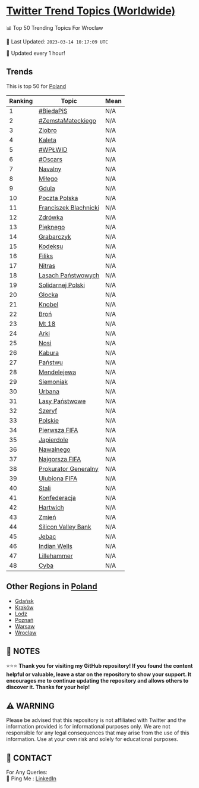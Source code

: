 [Twitter Trend Topics (Worldwide)](https://github.com/ErcinDedeoglu/Twitter-Trend-Topics)
==========


📊 Top 50 Trending Topics For Wroclaw

📆 Last Updated: `2023-03-14 10:17:09 UTC`

🔧 Updated every 1 hour!


## Trends

This is top 50 for [Poland](</Poland>)

| Ranking | Topic | Mean |
| ------- | ------------ | ------------ |
| 1 | [#BiedaPiS](http://twitter.com/search?q=%23BiedaPiS) | N/A |
| 2 | [#ZemstaMateckiego](http://twitter.com/search?q=%23ZemstaMateckiego) | N/A |
| 3 | [Ziobro](http://twitter.com/search?q=Ziobro) | N/A |
| 4 | [Kaleta](http://twitter.com/search?q=Kaleta) | N/A |
| 5 | [#WPŁWID](http://twitter.com/search?q=%23WP%c5%81WID) | N/A |
| 6 | [#Oscars](http://twitter.com/search?q=%23Oscars) | N/A |
| 7 | [Navalny](http://twitter.com/search?q=Navalny) | N/A |
| 8 | [Miłego](http://twitter.com/search?q=Mi%c5%82ego) | N/A |
| 9 | [Gdula](http://twitter.com/search?q=Gdula) | N/A |
| 10 | [Poczta Polska](http://twitter.com/search?q=Poczta+Polska) | N/A |
| 11 | [Franciszek Blachnicki](http://twitter.com/search?q=Franciszek+Blachnicki) | N/A |
| 12 | [Zdrówka](http://twitter.com/search?q=Zdr%c3%b3wka) | N/A |
| 13 | [Pięknego](http://twitter.com/search?q=Pi%c4%99knego) | N/A |
| 14 | [Grabarczyk](http://twitter.com/search?q=Grabarczyk) | N/A |
| 15 | [Kodeksu](http://twitter.com/search?q=Kodeksu) | N/A |
| 16 | [Filiks](http://twitter.com/search?q=Filiks) | N/A |
| 17 | [Nitras](http://twitter.com/search?q=Nitras) | N/A |
| 18 | [Lasach Państwowych](http://twitter.com/search?q=Lasach+Pa%c5%84stwowych) | N/A |
| 19 | [Solidarnej Polski](http://twitter.com/search?q=Solidarnej+Polski) | N/A |
| 20 | [Glocka](http://twitter.com/search?q=Glocka) | N/A |
| 21 | [Knobel](http://twitter.com/search?q=Knobel) | N/A |
| 22 | [Broń](http://twitter.com/search?q=Bro%c5%84) | N/A |
| 23 | [Mt 18](http://twitter.com/search?q=Mt+18) | N/A |
| 24 | [Arki](http://twitter.com/search?q=Arki) | N/A |
| 25 | [Nosi](http://twitter.com/search?q=Nosi) | N/A |
| 26 | [Kabura](http://twitter.com/search?q=Kabura) | N/A |
| 27 | [Państwu](http://twitter.com/search?q=Pa%c5%84stwu) | N/A |
| 28 | [Mendelejewa](http://twitter.com/search?q=Mendelejewa) | N/A |
| 29 | [Siemoniak](http://twitter.com/search?q=Siemoniak) | N/A |
| 30 | [Urbana](http://twitter.com/search?q=Urbana) | N/A |
| 31 | [Lasy Państwowe](http://twitter.com/search?q=Lasy+Pa%c5%84stwowe) | N/A |
| 32 | [Szeryf](http://twitter.com/search?q=Szeryf) | N/A |
| 33 | [Polskie](http://twitter.com/search?q=Polskie) | N/A |
| 34 | [Pierwsza FIFA](http://twitter.com/search?q=Pierwsza+FIFA) | N/A |
| 35 | [Japierdole](http://twitter.com/search?q=Japierdole) | N/A |
| 36 | [Nawalnego](http://twitter.com/search?q=Nawalnego) | N/A |
| 37 | [Najgorsza FIFA](http://twitter.com/search?q=Najgorsza+FIFA) | N/A |
| 38 | [Prokurator Generalny](http://twitter.com/search?q=Prokurator+Generalny) | N/A |
| 39 | [Ulubiona FIFA](http://twitter.com/search?q=Ulubiona+FIFA) | N/A |
| 40 | [Stali](http://twitter.com/search?q=Stali) | N/A |
| 41 | [Konfederacja](http://twitter.com/search?q=Konfederacja) | N/A |
| 42 | [Hartwich](http://twitter.com/search?q=Hartwich) | N/A |
| 43 | [Zmień](http://twitter.com/search?q=Zmie%c5%84) | N/A |
| 44 | [Silicon Valley Bank](http://twitter.com/search?q=Silicon+Valley+Bank) | N/A |
| 45 | [Jebac](http://twitter.com/search?q=Jebac) | N/A |
| 46 | [Indian Wells](http://twitter.com/search?q=Indian+Wells) | N/A |
| 47 | [Lillehammer](http://twitter.com/search?q=Lillehammer) | N/A |
| 48 | [Cyba](http://twitter.com/search?q=Cyba) | N/A |



## Other Regions in [Poland](</Poland>)

* [Gdańsk](</Poland/Gdańsk.md>)
* [Kraków](</Poland/Kraków.md>)
* [Lodz](</Poland/Lodz.md>)
* [Poznań](</Poland/Poznań.md>)
* [Warsaw](</Poland/Warsaw.md>)
* [Wroclaw](</Poland/Wroclaw.md>)



## 📝 NOTES

⭐⭐⭐ **Thank you for visiting my GitHub repository! If you found the content helpful or valuable, leave a star on the repository to show your support. It encourages me to continue updating the repository and allows others to discover it. Thanks for your help!**


## ⚠️ WARNING

Please be advised that this repository is not affiliated with Twitter and the information provided is for informational purposes only. We are not responsible for any legal consequences that may arise from the use of this information. Use at your own risk and solely for educational purposes.


## 📨 CONTACT

 For Any Queries:  
            🏓 Ping Me : [LinkedIn](https://www.linkedin.com/in/ercindedeoglu/)
